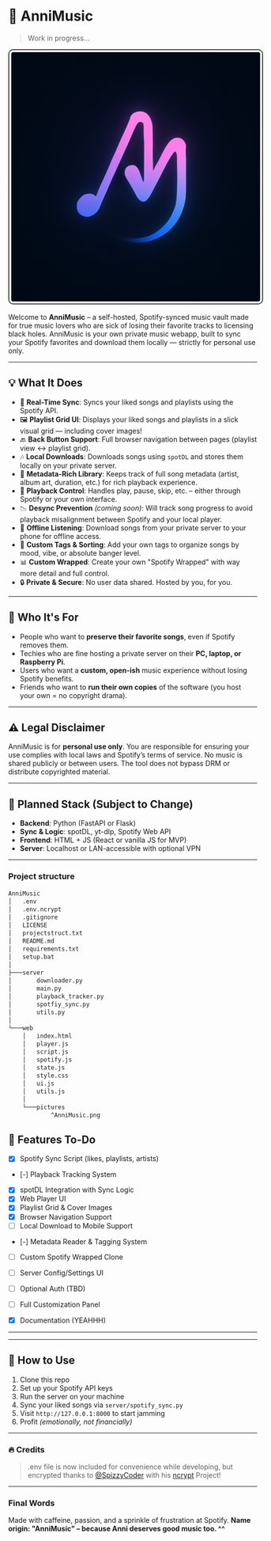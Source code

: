 # 🎵 AnniMusic
>Work in progress...

<img src="web/assets/^AnniMusic.png" alt="AnniMusic Logo" width="1000" style="border: 2px solid #444; border-radius: 10px; padding: 4px;">

Welcome to **AnniMusic** – a self-hosted, Spotify-synced music vault made for true music lovers who are sick of losing their favorite tracks to licensing black holes. AnniMusic is your own private music webapp, built to sync your Spotify favorites and download them locally — strictly for personal use only.

---

## 💡 What It Does

* 🔁 **Real-Time Sync**: Syncs your liked songs and playlists using the Spotify API.
* 🖼️ **Playlist Grid UI**: Displays your liked songs and playlists in a slick visual grid — including cover images!
* 🔙 **Back Button Support**: Full browser navigation between pages (playlist view ↔ playlist grid).
* 🎶 **Local Downloads**: Downloads songs using `spotDL` and stores them locally on your private server.
* 📆 **Metadata-Rich Library**: Keeps track of full song metadata (artist, album art, duration, etc.) for rich playback experience.
* 🔹 **Playback Control**: Handles play, pause, skip, etc. – either through Spotify or your own interface.
* 📉 **Desync Prevention** *(coming soon)*: Will track song progress to avoid playback misalignment between Spotify and your local player.
* 📁 **Offline Listening**: Download songs from your private server to your phone for offline access.
* 🌿 **Custom Tags & Sorting**: Add your own tags to organize songs by mood, vibe, or absolute banger level.
* 📊 **Custom Wrapped**: Create your own "Spotify Wrapped" with way more detail and full control.
* 🔒 **Private & Secure**: No user data shared. Hosted by you, for you.

---

## 🚀 Who It's For

- People who want to **preserve their favorite songs**, even if Spotify removes them.
- Techies who are fine hosting a private server on their **PC, laptop, or Raspberry Pi**.
- Users who want a **custom, open-ish** music experience without losing Spotify benefits.
- Friends who want to **run their own copies** of the software (you host your own = no copyright drama).

---

## ⚠️ Legal Disclaimer

AnniMusic is for **personal use only**. You are responsible for ensuring your use complies with local laws and Spotify’s terms of service. No music is shared publicly or between users. The tool does not bypass DRM or distribute copyrighted material.

---

## 🧰 Planned Stack (Subject to Change)

- **Backend**: Python (FastAPI or Flask)
- **Sync & Logic**: spotDL, yt-dlp, Spotify Web API
- **Frontend**: HTML + JS (React or vanilla JS for MVP)
- **Server**: Localhost or LAN-accessible with optional VPN

---
### Project structure
```
AnniMusic
│   .env
│   .env.ncrypt
│   .gitignore
│   LICENSE
│   projectstruct.txt
│   README.md
│   requirements.txt
│   setup.bat
│   
├───server
│       downloader.py
│       main.py
│       playback_tracker.py
│       spotfiy_sync.py
│       utils.py
│
└───web
    │   index.html
    │   player.js
    │   script.js
    │   spotify.js
    │   state.js
    │   style.css
    │   ui.js
    │   utils.js
    │
    └───pictures
            ^AnniMusic.png
```


## 🔧 Features To-Do

* [x] Spotify Sync Script (likes, playlists, artists)
* \[-] Playback Tracking System
* [x] spotDL Integration with Sync Logic
* [x] Web Player UI
* [x] Playlist Grid & Cover Images
* [x] Browser Navigation Support
* [ ] Local Download to Mobile Support
* \[-] Metadata Reader & Tagging System
* [ ] Custom Spotify Wrapped Clone
* [ ] Server Config/Settings UI
* [ ] Optional Auth (TBD)
* [ ] Full Customization Panel
* [x] Documentation (YEAHHH)


---

---

## 👾 How to Use

1. Clone this repo
2. Set up your Spotify API keys
3. Run the server on your machine
4. Sync your liked songs via `server/spotify_sync.py`
5. Visit `http://127.0.0.1:8000` to start jamming
6. Profit *(emotionally, not financially)*

---

### 🔥 Credits
>.env file is now included for convenience while developing, but encrypted thanks to [@SpizzyCoder](https://github.com/SpizzyCoder) with his [ncrypt](https://github.com/SpizzyCoder/ncrypt) Project!

---

### Final Words
Made with caffeine, passion, and a sprinkle of frustration at Spotify.
**Name origin: "AnniMusic" – because Anni deserves good music too. ^^**
